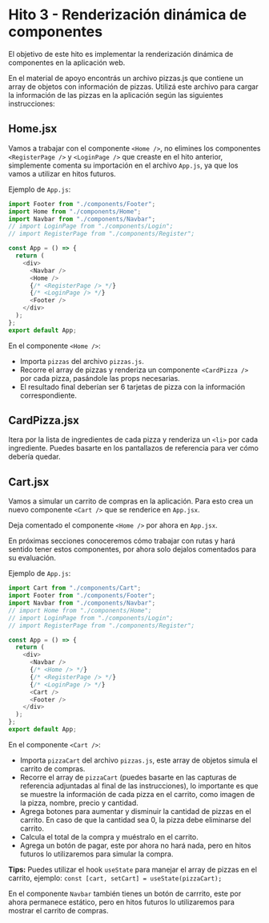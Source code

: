 # Hito 3 - Renderización dinámica de componentes

El objetivo de este hito es implementar la renderización dinámica de componentes en la aplicación web.

En el material de apoyo encontrás un archivo pizzas.js que contiene un array de objetos con información de pizzas. Utilizá este archivo para cargar la información de las pizzas en la aplicación según las siguientes instrucciones:

## Home.jsx

Vamos a trabajar con el componente `<Home />`, no elimines los componentes `<RegisterPage />` y `<LoginPage />` que creaste en el hito anterior, simplemente comenta su importación en el archivo `App.js`, ya que los vamos a utilizar en hitos futuros.

Ejemplo de `App.js`:

```js
import Footer from "./components/Footer";
import Home from "./components/Home";
import Navbar from "./components/Navbar";
// import LoginPage from "./components/Login";
// import RegisterPage from "./components/Register";

const App = () => {
  return (
    <div>
      <Navbar />
      <Home />
      {/* <RegisterPage /> */}
      {/* <LoginPage /> */}
      <Footer />
    </div>
  );
};
export default App;
```

En el componente `<Home />`:

- Importa `pizzas` del archivo `pizzas.js`.
- Recorre el array de pizzas y renderiza un componente `<CardPizza />` por cada pizza, pasándole las props necesarias.
- El resultado final deberían ser 6 tarjetas de pizza con la información correspondiente.

## CardPizza.jsx

Itera por la lista de ingredientes de cada pizza y renderiza un `<li>` por cada ingrediente. Puedes basarte en los pantallazos de referencia para ver cómo debería quedar.

## Cart.jsx

Vamos a simular un carrito de compras en la aplicación. Para esto crea un nuevo componente `<Cart />` que se renderice en `App.jsx`.

Deja comentado el componente `<Home />` por ahora en `App.jsx`.

En próximas secciones conoceremos cómo trabajar con rutas y hará sentido tener estos componentes, por ahora solo dejalos comentados para su evaluación.

Ejemplo de `App.js`:

```js
import Cart from "./components/Cart";
import Footer from "./components/Footer";
import Navbar from "./components/Navbar";
// import Home from "./components/Home";
// import LoginPage from "./components/Login";
// import RegisterPage from "./components/Register";

const App = () => {
  return (
    <div>
      <Navbar />
      {/* <Home /> */}
      {/* <RegisterPage /> */}
      {/* <LoginPage /> */}
      <Cart />
      <Footer />
    </div>
  );
};
export default App;
```

En el componente `<Cart />`:

- Importa `pizzaCart` del archivo `pizzas.js`, este array de objetos simula el carrito de compras.
- Recorre el array de `pizzaCart` (puedes basarte en las capturas de referencia adjuntadas al final de las instrucciones), lo importante es que se muestre la información de cada pizza en el carrito, como imagen de la pizza, nombre, precio y cantidad.
- Agrega botones para aumentar y disminuir la cantidad de pizzas en el carrito. En caso de que la cantidad sea 0, la pizza debe eliminarse del carrito.
- Calcula el total de la compra y muéstralo en el carrito.
- Agrega un botón de pagar, este por ahora no hará nada, pero en hitos futuros lo utilizaremos para simular la compra.

**Tips:** Puedes utilizar el hook `useState` para manejar el array de pizzas en el carrito, ejemplo: `const [cart, setCart] = useState(pizzaCart);`

En el componente `Navbar` también tienes un botón de carrrito, este por ahora permanece estático, pero en hitos futuros lo utilizaremos para mostrar el carrito de compras.

